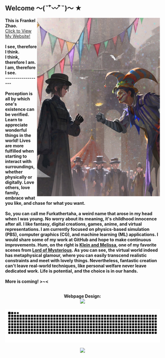 ## Welcome ～(˵¯͒〰¯͒˵)～ ★

<!--
<img align='right' src='personal_cdn/00017-2771211951.png' width='400px'>
-->
<img align='right' src='personal_cdn/klein_Melissa.jpg' width='400px'>

<b>This is Frankel Zhao.  </b><br>
[Click to View My Website!](https://furkatherrytaha.github.io/) <br>
<br>
<b> I see, therefore I think. <br> I think, therefore I am. <br> I am, therefore I see.  &emsp;&emsp;&emsp;&emsp; ------------------ <br> </b>
<br>
<b> Perception is all by which one's existence can be verified. Learn to appreciate wonderful things in the world! Lives are more fulfilled when starting to interact with surroundings, whether physically or digitally. Love others, love family, embrace what you like, and chase for what you want. </b><br> 
<br> 
<b> So, you can call me Furkathertaha, a weird name that arose in my head when I was young. No worry about its meaning, it's childhood innocence after all. I like fantasy, digital creations, games, anime, and virtual representations. I am currently focused on physics-based simulation (PBS), computer graphics (CG), and machine learning (ML) applications. I would share some of my work at GitHub and hope to make continuous improvements. Hum, on the right is <!--
[Hu Tao](https://www.google.com/search?q=Hu+Tao&sca_esv=7994f51f647571a9&sca_upv=1&sxsrf=ACQVn08wO7zCDsgyY4qRaKmr8Wxlw-k4WA%3A1711229186420&ei=Akn_ZZajGYTBvr0PgoWKwAc&ved=0ahUKEwiWrKS-qYuFAxWEoK8BHYKCAngQ4dUDCBA&uact=5&oq=Hu+Tao&gs_lp=Egxnd3Mtd2l6LXNlcnAiBkh1IFRhbzIKEAAYRxjWBBiwAzIKEAAYRxjWBBiwAzIKEAAYRxjWBBiwAzIKEAAYRxjWBBiwAzIKEAAYRxjWBBiwAzIKEAAYRxjWBBiwAzIKEAAYRxjWBBiwAzIKEAAYRxjWBBiwAzIKEAAYRxjWBBiwAzIKEAAYRxjWBBiwA0iVB1AAWABwAXgBkAEAmAEAoAEAqgEAuAEDyAEAmAIBoAIDmAMAiAYBkAYKkgcBMaAHAA&sclient=gws-wiz-serp), one of my favorite characters. Here is a doppelganger, of course. 
--> [Klein and Melissa](https://www.bilibili.com/video/BV17G411m7MZ/?spm_id_from=333.337.search-card.all.click&vd_source=c5491107713fb9e34e48ab93f260f495), one of my favorite scenes from [Lord of Mysterious](https://www.google.com/search?q=lord+of+mysterious&sca_esv=23c07de5ac49e31f&sca_upv=1&sxsrf=ACQVn08uFj2us52y9G4wMGebsRP_kz7YdQ%3A1711890759196&ei=R2EJZoHHC6G8vr0PrsmMuA0&ved=0ahUKEwjBhuKEyp6FAxUhnq8BHa4kA9cQ4dUDCBA&uact=5&oq=lord+of+mysterious&gs_lp=Egxnd3Mtd2l6LXNlcnAiEmxvcmQgb2YgbXlzdGVyaW91czIKEAAYRxjWBBiwAzIKEAAYRxjWBBiwAzIKEAAYRxjWBBiwAzIKEAAYRxjWBBiwAzIKEAAYRxjWBBiwAzIKEAAYRxjWBBiwAzIKEAAYRxjWBBiwAzIKEAAYRxjWBBiwA0iECVAAWABwAngBkAEAmAEAoAEAqgEAuAEDyAEAmAICoAIEmAMAiAYBkAYIkgcBMqAHAA&sclient=gws-wiz-serp#ip=1).
As you can see, the virtual world indeed has metaphysical glamour, where you can easily transcend realistic constraints and meet with lovely things. Nevertheless, fantastic creation can't leave real-world techniques, like personal welfare never leave dedicated work. Life is potential, and the choice is in our hands.
<br>
<br>
<b> More is coming! >~< </b> 
<br>
<br>
<p align="center">
    <b>Webpage Design:</b> <br>
    <img src='https://github-readme-stats-one-bice.vercel.app/api/top-langs/?username=Furkatherrytaha&layout=compact&hide_border=true&langs_count=10&theme=buefy' width='400px'>
</p>

<!-- see my workflow-->
<picture>
  <source media="(prefers-color-scheme: dark)" srcset="https://raw.githubusercontent.com/Furkathertaha/Furkathertaha/output/github-contribution-grid-snake-dark.svg">
  <source media="(prefers-color-scheme: light)" srcset="https://raw.githubusercontent.com/Furkathertaha/Furkathertaha/output/github-contribution-grid-snake.svg">
  <img alt="github contribution grid snake animation" src="https://raw.githubusercontent.com/Furkathertaha/Furkathertaha/output/github-contribution-grid-snake.svg">
</picture>

<p align="center">
  <img src="https://profile-counter.glitch.me/Furkathertaha/count.svg" />
</p>
